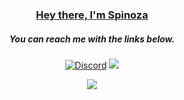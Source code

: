 <div align="center">
  <h3><a href="https://github.com/spinozapy">Hey there, I'm Spinoza</a></h3>
  <h5>You can reach me with the links below.</h5>

  <p>
    <a href="https://discord.com/users/166644059534786560"><img alt="Discord" title="Discord" src="https://img.shields.io/badge/-Discord-7289DA?style=for-the-badge&logo=discord&logoColor=white"/></a>
    <a href="https://instagram.com/spinozapy" target="_blank"><img src="https://img.shields.io/badge/INSTAGRAM%20-DC3175.svg?&style=for-the-badge&logo=instagram&logoColor=white"></a>
  </p>

  <div style="display: flex; justify-content: center;">
    <div style="width: 200px; text-align: center;">
      <a href="https://github.com/spinozapy"> 
        <img src="https://komarev.com/ghpvc/?username=spinozapy&style=plastic&label=Profile+Views:">
      </a>
    </div>
  </div>
</div>
